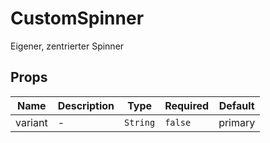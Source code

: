 # CustomSpinner

Eigener, zentrierter Spinner

## Props

<!-- @vuese:CustomSpinner:props:start -->
|Name|Description|Type|Required|Default|
|---|---|---|---|---|
|variant|-|`String`|`false`|primary|

<!-- @vuese:CustomSpinner:props:end -->


